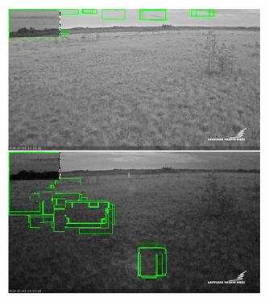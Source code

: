 ![20200703-221844-224849](in/20200703/20200703-221844-224849_0_.jpg)
![20200703-224854-231859](in/20200703/20200703-224854-231859_0_.jpg)
